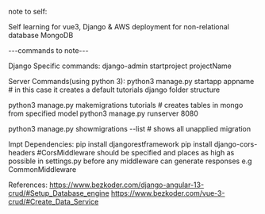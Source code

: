 note to self:

Self learning for vue3, Django & AWS deployment for non-relational database MongoDB

---commands to note---

Django Specific commands:
django-admin startproject projectName


Server Commands(using python 3): 
python3 manage.py startapp appname # in this case it creates a default tutorials django folder structure 

python3 manage.py makemigrations tutorials  # creates tables in mongo from specified model 
python3 manage.py runserver 8080

python3 manage.py showmigrations --list # shows all unapplied migration

Impt Dependencies:
pip install djangorestframework
pip install django-cors-headers #CorsMiddleware should be specified and places as high as possible in settings.py before any middleware can generate responses e.g CommonMiddleware


References:
https://www.bezkoder.com/django-angular-13-crud/#Setup_Database_engine
https://www.bezkoder.com/vue-3-crud/#Create_Data_Service

